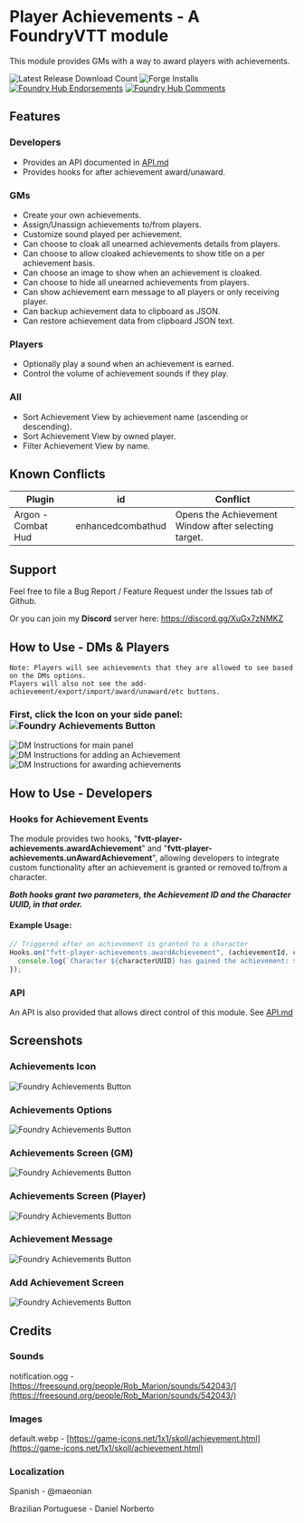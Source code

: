 # Player Achievements - A FoundryVTT module

This module provides GMs with a way to award players with achievements.

![Latest Release Download Count](https://img.shields.io/badge/dynamic/json?label=Downloads@latest&query=assets%5B1%5D.download_count&url=https%3A%2F%2Fapi.github.com%2Frepos%2FEddieDover%2Ffvtt-player-achievements%2Freleases%2Flatest)
![Forge Installs](https://img.shields.io/badge/dynamic/json?label=Forge%20Installs&query=package.installs&suffix=%25&url=https%3A%2F%2Fforge-vtt.com%2Fapi%2Fbazaar%2Fpackage%2Ffvtt-player-achievements&colorB=4aa94a)
[![Foundry Hub Endorsements](https://img.shields.io/endpoint?logoColor=white&url=https%3A%2F%2Fwww.foundryvtt-hub.com%2Fwp-json%2Fhubapi%2Fv1%2Fpackage%2Ffvtt-player-achievements%2Fshield%2Fendorsements)](https://www.foundryvtt-hub.com/package/fvtt-player-achievements/)
[![Foundry Hub Comments](https://img.shields.io/endpoint?logoColor=white&url=https%3A%2F%2Fwww.foundryvtt-hub.com%2Fwp-json%2Fhubapi%2Fv1%2Fpackage%2Ffvtt-player-achievements%2Fshield%2Fcomments)](https://www.foundryvtt-hub.com/package/fvtt-player-achievements/)

## Features
  ### Developers
  - Provides an API documented in [API.md](./API.md)
  - Provides hooks for after achievement award/unaward.
  ### GMs
  - Create your own achievements.
  - Assign/Unassign achievements to/from players.
  - Customize sound played per achievement.
  - Can choose to cloak all unearned achievements details from players.
  - Can choose to allow cloaked achievements to show title on a per achievement basis.
  - Can choose an image to show when an achievement is cloaked.
  - Can choose to hide all unearned achievements from players.
  - Can show achievement earn message to all players or only receiving player.
  - Can backup achievement data to clipboard as JSON.
  - Can restore achievement data from clipboard JSON text.
 ### Players
  - Optionally play a sound when an achievement is earned.
  - Control the volume of achievement sounds if they play.
 ### All
  - Sort Achievement View by achievement name (ascending or descending).
  - Sort Achievement View by owned player.
  - Filter Achievement View by name.


## Known Conflicts
| Plugin | id | Conflict |
| --- | --- | --- |
| Argon - Combat Hud | enhancedcombathud | Opens the Achievement Window after selecting target. |

## Support

Feel free to file a Bug Report / Feature Request under the Issues tab of Github.

Or you can join my **Discord** server here: https://discord.gg/XuGx7zNMKZ

## How to Use - DMs & Players

    Note: Players will see achievements that they are allowed to see based on the DMs options.
    Players will also not see the add-achievement/export/import/award/unaward/etc buttons.

### First, click the Icon on your side panel: <img src="./previews/achievementsIcon.png" title="Foundry Achievements Button"></img>

<img src="./previews/achievementScreenDMInstructions.png" title="DM Instructions for main panel" />

<img src="./previews/addAchievementScreenDMInstructions.png" title="DM Instructions for adding an Achievement" />

<img src="./previews/achievementScreenDMInstructions2.png" title="DM Instructions for awarding achievements" />


## How to Use - Developers

### Hooks for Achievement Events

The module provides two hooks, "**fvtt-player-achievements.awardAchievement**" and "**fvtt-player-achievements.unAwardAchievement**", allowing developers to integrate custom functionality after an achievement is granted or removed to/from a character.

***Both hooks grant two parameters, the Achievement ID and the Character UUID, in that order.***

#### Example Usage:

```javascript
// Triggered after an achievement is granted to a character
Hooks.on("fvtt-player-achievements.awardAchievement", (achievementId, characterUUID) => {
  console.log(`Character ${characterUUID} has gained the achievement: ${achievementId}`);
});
```

### API

An API is also provided that allows direct control of this module. See [API.md](./API.md)

## Screenshots

### Achievements Icon

  <img src="./previews/achievementsIcon.png" title="Foundry Achievements Button"></img>


### Achievements Options

  <img src="./previews/achievementsOptions.png" title="Foundry Achievements Button"></img>


### Achievements Screen (GM)

  <img src="./previews/achievementScreen.png" title="Foundry Achievements Button"></img>


### Achievements Screen (Player)

  <img src="./previews/playerAchevementScreen.png" title="Foundry Achievements Button"></img>


### Achievement Message

  <img src="./previews/achievementMessage.png" title="Foundry Achievements Button"></img>


### Add Achievement Screen

  <img src="./previews/addAchievementScreen.png" title="Foundry Achievements Button"></img>

## Credits

### Sounds
  notification.ogg - [https://freesound.org/people/Rob_Marion/sounds/542043/](https://freesound.org/people/Rob_Marion/sounds/542043/)

### Images
  default.webp - [https://game-icons.net/1x1/skoll/achievement.html](https://game-icons.net/1x1/skoll/achievement.html)


### Localization

  Spanish - @maeonian
  
  Brazilian Portuguese - Daniel Norberto
